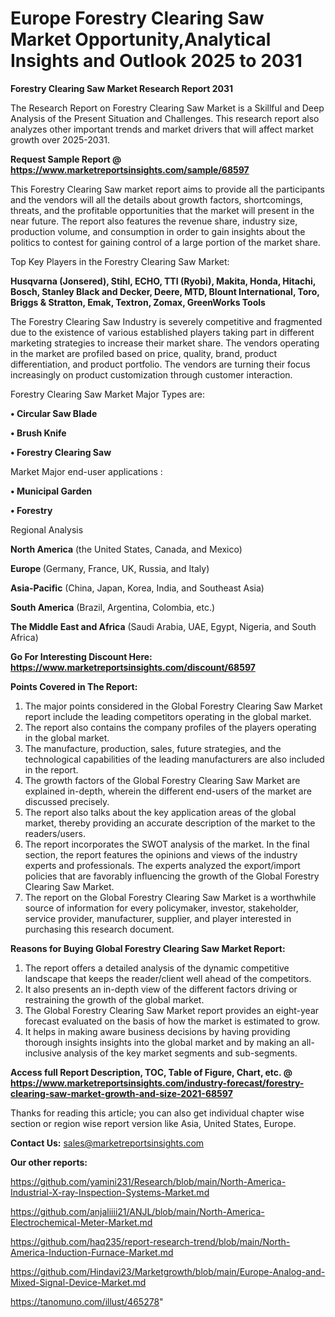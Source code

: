 # Europe Forestry Clearing Saw Market Opportunity,Analytical Insights and Outlook 2025 to 2031

<strong>Forestry Clearing Saw Market Research Report 2031</strong>

The Research Report on Forestry Clearing Saw Market is a Skillful and Deep Analysis of the Present Situation and Challenges. This research report also analyzes other important trends and market drivers that will affect market growth over 2025-2031.

<strong>Request Sample Report @ <a href=https://www.marketreportsinsights.com/sample/68597>https://www.marketreportsinsights.com/sample/68597</a></strong>

This Forestry Clearing Saw market report aims to provide all the participants and the vendors will all the details about growth factors, shortcomings, threats, and the profitable opportunities that the market will present in the near future. The report also features the revenue share, industry size, production volume, and consumption in order to gain insights about the politics to contest for gaining control of a large portion of the market share.

Top Key Players in the Forestry Clearing Saw Market:

<strong>Husqvarna (Jonsered), Stihl, ECHO, TTI (Ryobi), Makita, Honda, Hitachi, Bosch, Stanley Black and Decker, Deere, MTD, Blount International, Toro, Briggs & Stratton, Emak, Textron, Zomax, GreenWorks Tools</strong>

The Forestry Clearing Saw Industry is severely competitive and fragmented due to the existence of various established players taking part in different marketing strategies to increase their market share. The vendors operating in the market are profiled based on price, quality, brand, product differentiation, and product portfolio. The vendors are turning their focus increasingly on product customization through customer interaction.

Forestry Clearing Saw Market Major Types are:

<strong>• Circular Saw Blade

• Brush Knife

• Forestry Clearing Saw</strong>

Market Major end-user applications :

<strong>• Municipal Garden

• Forestry</strong>

Regional Analysis

</u><strong><b>North America</b></strong> (the United States, Canada, and Mexico)

<strong><b>Europe </b></strong>(Germany, France, UK, Russia, and Italy)

<strong><b>Asia-Pacific</b></strong> (China, Japan, Korea, India, and Southeast Asia)

<strong><b>South America</b></strong> (Brazil, Argentina, Colombia, etc.)

<strong><b>The Middle East and Africa</b></strong> (Saudi Arabia, UAE, Egypt, Nigeria, and South Africa)

<strong>Go For Interesting Discount Here: <a href=https://www.marketreportsinsights.com/discount/68597>https://www.marketreportsinsights.com/discount/68597</a></strong>

<strong>Points Covered in The Report:</strong>
<ol>
  <li>The major points considered in the Global Forestry Clearing Saw Market report include the leading competitors operating in the global market.</li>
  <li>The report also contains the company profiles of the players operating in the global market.</li>
  <li>The manufacture, production, sales, future strategies, and the technological capabilities of the leading manufacturers are also included in the report.</li>
  <li>The growth factors of the Global Forestry Clearing Saw Market are explained in-depth, wherein the different end-users of the market are discussed precisely.</li>
  <li>The report also talks about the key application areas of the global market, thereby providing an accurate description of the market to the readers/users.</li>
  <li>The report incorporates the SWOT analysis of the market. In the final section, the report features the opinions and views of the industry experts and professionals. The experts analyzed the export/import policies that are favorably influencing the growth of the Global Forestry Clearing Saw Market.</li>
  <li>The report on the Global Forestry Clearing Saw Market is a worthwhile source of information for every policymaker, investor, stakeholder, service provider, manufacturer, supplier, and player interested in purchasing this research document.</li>
</ol>
<strong>Reasons for Buying Global Forestry Clearing Saw Market Report:</strong>

<ol>
  <li>The report offers a detailed analysis of the dynamic competitive landscape that keeps the reader/client well ahead of the competitors.</li>
  <li>It also presents an in-depth view of the different factors driving or restraining the growth of the global market.</li>
  <li>The Global Forestry Clearing Saw Market report provides an eight-year forecast evaluated on the basis of how the market is estimated to grow.</li>
  <li>It helps in making aware business decisions by having providing thorough insights insights into the global market and by making an all-inclusive analysis of the key market segments and sub-segments.</li>
</ol>
<strong>Access full Report Description, TOC, Table of Figure, Chart, etc. @ <a href=https://www.marketreportsinsights.com/industry-forecast/forestry-clearing-saw-market-growth-and-size-2021-68597>https://www.marketreportsinsights.com/industry-forecast/forestry-clearing-saw-market-growth-and-size-2021-68597</a></strong>


Thanks for reading this article; you can also get individual chapter wise section or region wise report version like Asia, United States, Europe.

<strong>Contact Us:</strong>
sales@marketreportsinsights.com

<strong>Our other reports:</strong>

<a href=https://github.com/yamini231/Research/blob/main/North-America-Industrial-X-ray-Inspection-Systems-Market.md>https://github.com/yamini231/Research/blob/main/North-America-Industrial-X-ray-Inspection-Systems-Market.md</a>

<a href=https://github.com/anjaliiii21/ANJL/blob/main/North-America-Electrochemical-Meter-Market.md>https://github.com/anjaliiii21/ANJL/blob/main/North-America-Electrochemical-Meter-Market.md</a>

<a href=https://github.com/haq235/report-research-trend/blob/main/North-America-Induction-Furnace-Market.md>https://github.com/haq235/report-research-trend/blob/main/North-America-Induction-Furnace-Market.md</a>

<a href=https://github.com/Hindavi23/Marketgrowth/blob/main/Europe-Analog-and-Mixed-Signal-Device-Market.md>https://github.com/Hindavi23/Marketgrowth/blob/main/Europe-Analog-and-Mixed-Signal-Device-Market.md</a>

<a href=https://tanomuno.com/illust/465278>https://tanomuno.com/illust/465278</a>"
